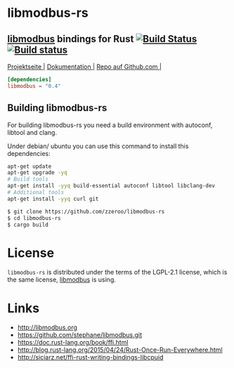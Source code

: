 # libmodbus-rs
## [libmodbus](http://libmodbus.org/) bindings for Rust [![Build Status](https://travis-ci.org/zzeroo/libmodbus-rs.svg?branch=master)](https://travis-ci.org/zzeroo/libmodbus-rs) [![Build status](https://ci.appveyor.com/api/projects/status/dfjyswsgj6menctw?svg=true)](https://ci.appveyor.com/project/zzeroo/libmodbus-rs)

[Projektseite |][homepage]&nbsp;[Dokumentation |][doku]&nbsp;[Repo auf Github.com |][repo]


```toml
[dependencies]
libmodbus = "0.4"
```

## Building libmodbus-rs

For building libmodbus-rs you need a build environment with autoconf, libtool and clang.

Under debian/ ubuntu you can use this command to install this dependencies:

```sh
apt-get update
apt-get upgrade -yq
# Build tools
apt-get install -yyq build-essential autoconf libtool libclang-dev
# Additional tools
apt-get install -yyq curl git
```

```sh
$ git clone https://github.com/zzeroo/libmodbus-rs
$ cd libmodbus-rs
$ cargo build
```

# License
`libmodbus-rs` is distributed under the terms of the LGPL-2.1 license,
which is the same license, [libmodbus](http://libmodbus.org/) is using.


# Links
* http://libmodbus.org
* https://github.com/stephane/libmodbus.git
* https://doc.rust-lang.org/book/ffi.html
* http://blog.rust-lang.org/2015/04/24/Rust-Once-Run-Everywhere.html
* http://siciarz.net/ffi-rust-writing-bindings-libcpuid

[homepage]: http://zzeroo.github.io/libmodbus-rs
[repo]: https://github.com/zzeroo/libmodbus-rs
[doku]: http://zzeroo.github.io/libmodbus-rs/libmodbus_rs/index.html
[libmodbus]: http://libmodbus.org
